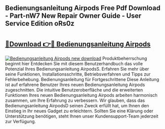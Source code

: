 ## Bedienungsanleitung Airpods Free Pdf Download - Part-nW7 New Repair Owner Guide - User Service Edition oRs0z

# <h2><a href="http://df5t0l3.blite.top/?on=Bedienungsanleitung+Airpods">🔗Download 👉🔴 Bedienungsanleitung Airpods</a></h2>

[![Bedienungsanleitung Airpods new download](https://i.imgur.com/lujVjoI.png)](http://df5t0l3.blite.top/?on=Bedienungsanleitung+Airpods)
Produktbeherrschung beginnt hier Entdecken Sie mit diesem Benutzerhandbuch das volle Potenzial Ihres Bedienungsanleitung AirpodsS. Erfahren Sie mehr über seine Funktionen, Installationsschritte, Betriebsverfahren und Tipps zur Fehlerbehebung. Bedienungsanleitung für Fortgeschrittene Diese Anleitung ist auf erfahrene Benutzer Ihres neuen Bedienungsanleitung Airpods zugeschnitten. Die intuitive Benutzeroberfläche und die erweiterten Funktionen Ihres neuen Bedienungsanleitung Airpods arbeiten harmonisch zusammen, um Ihre Erfahrung zu verbessern. Wir glauben, dass das Bedienungsanleitung AirpodsD seinen Zweck erfüllt hat, um Ihnen den Einstieg in Ihr neues Gadget zu erleichtern. Sollten Sie eine Klärung oder Unterstützung benötigen, steht Ihnen unser Kundensupport-Team jederzeit zur Verfügung.
